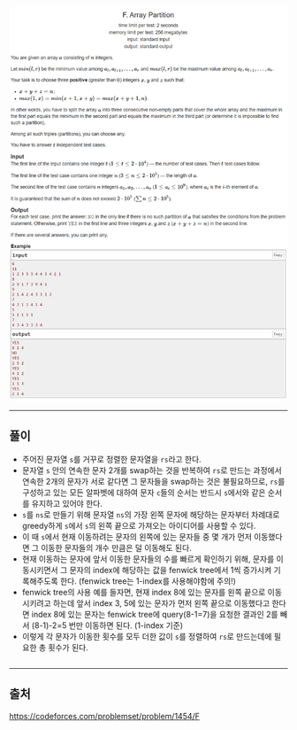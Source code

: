 ![이미지](../images/codeforces.com_problemset_problem_1454_F.png)

---
## 풀이
* 주어진 문자열 `s`를 거꾸로 정렬한 문자열을 `rs`라고 한다.
* 문자열 `s` 안의 연속한 문자 2개를 swap하는 것을 반복하여 `rs`로 만드는 과정에서 연속한 2개의 문자가 서로 같다면 그 문자들을 swap하는 것은 불필요하므로, `rs`를 구성하고 있는 모든 알파벳에 대하여 문자 `c`들의 순서는 반드시 `s`에서와 같은 순서를 유지하고 있어야 한다.
* `s`를 `ns`로 만들기 위해 문자열 `ns`의 가장 왼쪽 문자에 해당하는 문자부터 차례대로 greedy하게 `s`에서 `s`의 왼쪽 끝으로 가져오는 아이디어를 사용할 수 있다.
* 이 때 `s`에서 현재 이동하려는 문자의 왼쪽에 있는 문자들 중 몇 개가 먼저 이동했다면 그 이동한 문자들의 개수 만큼은 덜 이동해도 된다.
* 현재 이동하는 문자에 앞서 이동한 문자들의 수를 빠르게 확인하기 위해, 문자를 이동시키면서 그 문자의 index에 해당하는 값을 fenwick tree에서 1씩 증가시켜 기록해주도록 한다. (fenwick tree는 1-index를 사용해야함에 주의!)
* fenwick tree의 사용 예를 들자면, 현재 index 8에 있는 문자를 왼쪽 끝으로 이동시키려고 하는데 앞서 index 3, 5에 있는 문자가 먼저 왼쪽 끝으로 이동했다고 한다면 index 8에 있는 문자는 fenwick tree에 query(8-1=7)을 요청한 결과인 2를 빼서 (8-1)-2=5 번만 이동하면 된다. (1-index 기준)
* 이렇게 각 문자가 이동한 횟수를 모두 더한 값이 `s`를 정렬하여 `rs`로 만드는데에 필요한 총 횟수가 된다.

```cpp

```

---
## 출처
https://codeforces.com/problemset/problem/1454/F